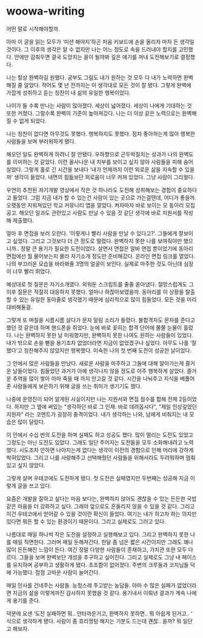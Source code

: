 # woowa-writing

어떤 말로 시작해야할까. 

아마 이 글을 읽는 모두가 ‘미션 해야지’하곤 처음 키보드에 손을 올리자 마자 든 생각일 것이다. 그 이후의 생각은 알 수 없지만 나는 어느 정도로 속을 드러내야 할지를 고민했다. 안에만 감춰두면 결국 도망치는 꼴이 될까봐 깊은 얘기를 꺼내 도전해보기로 결정했다. 

나는 항상 완벽하길 원했다. 공부도 그림도 내가 원하는 것 모두 다 내가 노력하면 완벽해질 줄 알았다. 적어도 몇 년 전까지는 이 생각대로 모든 것이 잘 됐다. 그렇게 완벽에 가깝게 성취하고 듣는 칭찬이 내 삶의 유일한 행복이었다. 

나이가 들 수록 만나는 사람이 많아졌다. 세상이 넓어졌다. 세상이 나에게 기대하는 것 또한 커졌다. 그럴수록 완벽의 기준이 높아져갔다. 나는 더 이상 같은 노력으로는 완벽해질 수 없게 되었다. 

나는 칭찬이 없다면 아무것도 못했다. 행복하지도 못했다. 점차 좋아하는게 많아 행복한 사람들을 보며 부러워하게 됐다.

해오던 일도 완벽하게 하려니 잘 안됐다. 우하향으로 곤두박질치는 성과가 나의 완벽도를 의미하는 것 같았다. 이런 꼴사나운 내 치부를 보이고 싶지 않아 사람들을 피해 숨어 살았다. 그렇게 홀로 긴 시간을 보내다 ‘내가 언제까지 이런 외로운 삶을 지속할 수 있을까’ 생각이 들었다. 내면의 힘듦보단 외로움이 너무 커져 있었다. 그냥 사람이 그리웠다. 

우연히 추천된 자기개발 영상에서 작은 것 하나라도 도전해 성취해보는 경험이 중요하다고 들었다. 그럼 지금 내가 할 수 있는건 사람이 있는 곳으로 가는걸텐데, 어디가 좋을까. 오랫동안 지워져있던 학교 커뮤니티 앱을 깔았다. 켜자마자 바로 보이는 모 동아리 모집 공고. 해오던 일과도 관련있고 사람도 만날 수 있을 것 같단 생각에 바로 지원서를 작성해 제출했다. 

얼마 후 면접을 보러 오란다. ‘이렇게나 빨리 사람을 만날 수 있다고?’. 그들에게 잘보이고 싶었다. 그리고 그것보다 더 큰 정도로 떨렸다. 완벽하지 못한 나를 보여줘야만 했으니까.. 정말 큰 용기가 필요한 도전이었다. 살면서 면접은 알바 면접 뿐이었기에 동아리 면접에선 뭘 물어보는지 몰라 자기소개 정도만 준비해갔다. 온라인 면접 링크를 열었다. 나의 부끄러운 모습을 바라봐줄 3명의 얼굴이 보인다. 실제로 마주한 것도 아닌데 심장이 너무 빨리 뛰었다.

예상대로 첫 질문은 자기소개였다. 외워둔 스크립트를 줄줄 쏟아냈다. 절망스럽게도 그 이후 질문은 적절히 대응하지 못했다. 얼마나 하찮아보였을까. 동아리를 이 상황을 탈출할 수 있는 유일한 동아줄로 생각했기 때문에 심리적으로 많이 힘들었다. 모든 것을 미리 대비해둘걸. 

그렇게 또 며칠을 시름시름 살다가 문자 알림 소리가 들렸다. 불합격자도 문자를 준다고 했던 것 같은데 하며 핸드폰을 쥐었다. 눈에 바로 꽂히는 합격 단어에 쭐쭐 눈물이 흘렀다. 나는 완벽하지 못한 날 미워했지만, 완벽하지 못한 나여도 원하는 사람들이 있었다. 내가 밖으로 손을 뻗을 용기조차 없었더라면 지금이 없었겠구나 싶었다. 아무도 나를 ‘잘했다’고 칭찬해주지 않았지만 행복했다. 미숙한 나의 첫 번째 도전이 성공한 날이었다. 

그 안에서 많은 사람들을 만났다. 새로운 사람을 마주하고 그들에 대해 알아가는게 즐거운 날들이었다. 힘들었던 과거가 아예 생각나지 않을 정도로 아주 행복하게 살았다. 즐거운 추억을 많이 쌓아 아마 죽을 때 까지 안고갈 것 같다. 시간을 나눠주고 지식을 베풀어준 사람들에게 보은하기 위해 글을 쓰는 취미가 생기기도 했다.

나중에 운영진이 되어 알게된 사실이지만 나는 지원서와 면접 점수를 합해 전체 2등이었다. 하지만 그 옆에 써있는 "생각하던 바로 그 인재. 바로 데려옵시다", "제일 인상깊었던 지원자" 라는 코멘트가 굉장히 충격이었다. 내가 생각하는 나와, 남에게 비춰지는 내 모습은 많이 달랐다. 

이 안에서 수십 번의 도전을 하며 실패도 하고 성공도 했다. 많이 떨리는 도전도 있었고 그정도는 아닌 도전도 있었다. 그래도 일단 주어지는 도전들을 모두 소화해내려고 노력했다. 시도조차 안하면 나아지는게 없다는 생각이 이전의 경험으로 인해 머리에 강하게 박혀있었다. 그리고 나를 사랑해주고 선택해줬던 사람들을 위해서라도 두려워하며 멈춰있고 싶지 않았다.

그렇게 살며 우테코에도 도전하게 됐다. 첫 도전은 실패였지만 두번째는 성공해 지금 이렇게 글을 쓰고 있다. 

요즘은 개발을 잘하고 싶다는 마음 보다는, 완벽하지 않아도 괜찮을 수 있는 든든한 국밥같은 마음을 더 강화하고 싶다. 그래야 앞으로도 흔들리지 않을 수 있을 것 같다. 그리고 이건 우테코에서 얻어갈 수 있을 것이란 확신이 들었다. 여기는 내가 하고자 하는 의지만 있다면 뭐든 할 수 있는 환경이기 때문이다. 그리고 실제로도 그러고 있다. 

나름대로 매일 하나씩 작은 도전을 설정하고 실행해보고 있다. 그리고 완벽하지 못한 나를 매일 직면한다. 그러며 매일 둔해져간다. 한달 좀 넘은 짧은 시간이지만 그래도 꽤나 많이 든든해진 느낌이 든다. 여긴 정말 다양한 사람들이 존재하고, 가치관 또한 모두 다르다. 그들을 보며 완벽보단 개성을 추구하고 싶어진다. 그리고 실제로도 그냥 내 페이스를 유지하며 공부하고 생활하게 됐다. 초조함이 없어졌다. 주변의 크루들과 코치님들 덕에 가능했다. 점점 고마운 사람이 늘어간다. 

매일 인사를 건네주는 사람들. 능청스레 주고받는 농담들. 아마 수 많은 실패가 없었더라면 지금의 삶을 이렇게까진 감사하지 못했을 것 같다. 용기내서 이뤄낸 결과가 계속 나에게 용기를 준다. 

덕분에 요샌 ‘도전 실패하면 뭐.. 안타까운거고, 완벽하지 못하면.. 뭐 아쉽게 된거고.. ‘ 식으로 생각하게 됐다. 사람이 좀 흐리멍텅 해지는 기분도 드는데 괜찮.. 을까? 뭐 일단 고 해보자.

